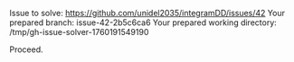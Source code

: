 Issue to solve: https://github.com/unidel2035/integramDD/issues/42
Your prepared branch: issue-42-2b5c6ca6
Your prepared working directory: /tmp/gh-issue-solver-1760191549190

Proceed.